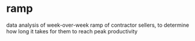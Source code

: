 # ramp

data analysis of week-over-week ramp of contractor sellers, to determine how long it takes for them to reach peak productivity
